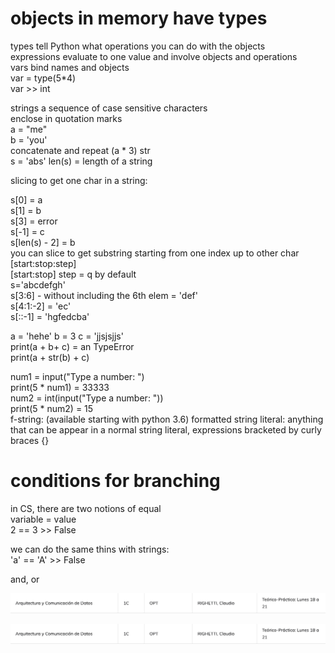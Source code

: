 # objects in memory have types  
types tell Python what operations you can do with the objects  
expressions evaluate to one value and involve objects and operations  
vars bind names and objects  
var = type(5*4)  
var >> int

strings
a sequence of case sensitive characters  
enclose in quotation marks  
a = "me"  
b = 'you'  
concatenate and repeat (a * 3) str  
s = 'abs'
len(s) = length of a string

slicing to get one char in a string:

s[0] = a  
s[1] = b  
s[3] = error  
s[-1] = c  
s[len(s) - 2] = b  
you can slice to get substring starting from one index up to other char
[start:stop:step]  
[start:stop] step = q by default  
s='abcdefgh'  
s[3:6] - without including the 6th elem = 'def'  
s[4:1:-2] = 'ec'  
s[::-1] = 'hgfedcba'

a = 'hehe'
b = 3
c = 'jjsjsjjs'  
print(a + b+ c) = an TypeError  
print(a + str(b) + c)

num1 = input("Type a number: ")  
print(5 * num1) = 33333  
num2 = int(input("Type a number: "))  
print(5 * num2) = 15  
f-string: (available starting with python 3.6) formatted string literal: anything that can be appear in a normal string literal, expressions bracketed by curly braces {}

# conditions for branching

in CS, there are two notions of equal  
variable = value  
2 == 3 >> False  

we can do the same thins with strings:  
'a' == 'A' >> False  

and, or  

![True/False val](./pics/lecture-2-screenshot-true-false-val.jpeg)

<img src="./pics/lecture-2-screenshot-true-false-val.jpeg" alt="True/False val">


